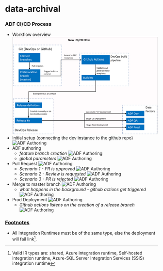 # data-archival

### ADF CI/CD Process

+ Workflow overview
  ![ADF github connection](https://github.com/calebu/adf_cicd/blob/main/documentation/workflow.png)
+ Initial setup (connecting the dev instance to the github repo)
  ![ADF Authoring](https://github.com/demo_org/data-archival/blob/main/documentation/git.png)
+ ADF authoring
  - *feature branch creation*
  ![ADF Authoring](https://github.com/demo_org/data-archival/blob/main/documentation/feature-branch.png)
  - *global parameters*
  ![ADF Authoring](https://github.com/demo_org/data-archival/blob/main/documentation/global-parameters.png)
+ Pull Request
  ![ADF Authoring](https://github.com/demo_org/data-archival/blob/main/documentation/pr.png)
  - *Scenario 1 - PR is approved*
  ![ADF Authoring](https://github.com/demo_org/data-archival/blob/main/documentation/adf-authoring.png)
  - *Scenario 2 - Review is requested*
  ![ADF Authoring](https://github.com/demo_org/data-archival/blob/main/documentation/adf-authoring.png)
  - *Scenario 3 - PR is rejected*
  ![ADF Authoring](https://github.com/demo_org/data-archival/blob/main/documentation/adf-authoring.png)
+ Merge to master branch
  ![ADF Authoring](https://github.com/demo_org/data-archival/blob/main/documentation/adf-authoring.png)
  - *what happens in the background - github actions get triggered*
  ![ADF Authoring](https://github.com/demo_org/data-archival/blob/main/documentation/adf-authoring.png)
+ Prod Deployment
  ![ADF Authoring](https://github.com/demo_org/data-archival/blob/main/documentation/adf-authoring.png)
  - *Github actions listens on the creation of a release branch*
  ![ADF Authoring](https://github.com/demo_org/data-archival/blob/main/documentation/adf-authoring.png)


### [Footnotes](https://github.com/demo_org/data-archival/) 

- All Integration Runtimes must be of the same type, else the deployment will fail link[^first].

[^first]: Valid IR types are: shared, Azure integration runtime, Self-hosted integration runtime, Azure-SQL Server Integration Services (SSIS) integration runtime
